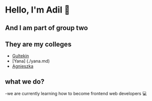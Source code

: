 # Hello, I'm Adil 👋

## And I am part of group two

## They are my colleges

- [Gultekin](./gultekin.md)
- [Yana] (./yana.md)
- [Agnieszka](./Agnieszka.md)

## what we do?

-we are currently learning how to become frontend web developers 💻
